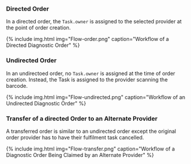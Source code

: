 ### Directed Order

In a directed order, the `Task.owner` is assigned to the selected provider at the point of order creation.

{% include img.html img="Flow-order.png" caption="Workflow of a Directed Diagnostic Order" %}

### Undirected Order

In an undirectoed order, no `Task.owner` is assigned at the time of order creation.  Instead, the Task is assigned to the provider scanning the barcode.

{% include img.html img="Flow-undirected.png" caption="Workflow of an Undirected Diagnostic Order" %}

### Transfer of a directed Order to an Alternate Provider

A transferred order is similar to an undirected order except the original order provider has to have their fulfilment task cancelled.

{% include img.html img="Flow-transfer.png" caption="Workflow of a Diagnostic Order Being Claimed by an Alternate Provider" %}
